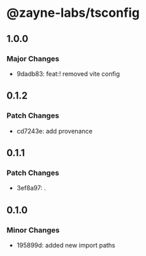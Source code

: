 # @zayne-labs/tsconfig

## 1.0.0

### Major Changes

- 9dadb83: feat:! removed vite config

## 0.1.2

### Patch Changes

- cd7243e: add provenance

## 0.1.1

### Patch Changes

- 3ef8a97: .

## 0.1.0

### Minor Changes

- 195899d: added new import paths
